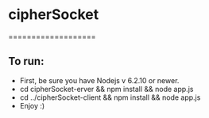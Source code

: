 # cipherSocket
===================

## To run:

* First, be sure you have Nodejs v 6.2.10 or newer.
* cd cipherSocket-erver && npm install && node app.js
* cd ../cipherSocket-client && npm install && node app.js
* Enjoy :)
